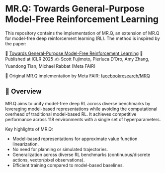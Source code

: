 # MR.Q: Towards General-Purpose Model-Free Reinforcement Learning

This repository contains the implementation of MR.Q, an extension of MR.Q for model-free deep reinforcement learning (RL). The method is inspired by the paper:

📄 [Towards General-Purpose Model-Free Reinforcement Learning](https://arxiv.org/pdf/2501.16142)
📍 Published at ICLR 2025
✍️ Scott Fujimoto, Pierluca D’Oro, Amy Zhang, Yuandong Tian, Michael Rabbat (Meta FAIR)

🔗 Original MR.Q implementation by Meta FAIR: [facebookresearch/MRQ](https://github.com/facebookresearch/MRQ)

## 📌 Overview
MR.Q aims to unify model-free deep RL across diverse benchmarks by leveraging model-based representations while avoiding the computational overhead of traditional model-based RL. It achieves competitive performance across 118 environments with a single set of hyperparameters.

Key highlights of MR.Q:

- Model-based representations for approximate value function linearization.
- No need for planning or simulated trajectories.
- Generalization across diverse RL benchmarks (continuous/discrete actions, vector/pixel observations).
- Efficient training compared to model-based baselines.